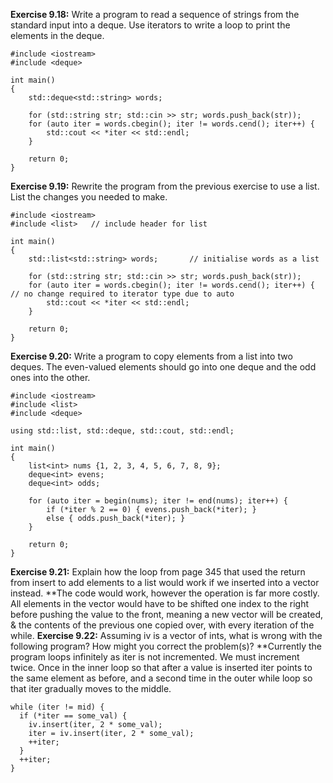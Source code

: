 **Exercise 9.18:** Write a program to read a sequence of strings from the
standard input into a deque. Use iterators to write a loop to print the
elements in the deque.
````
#include <iostream>
#include <deque>

int main()
{
    std::deque<std::string> words;
    
    for (std::string str; std::cin >> str; words.push_back(str));
    for (auto iter = words.cbegin(); iter != words.cend(); iter++) {
        std::cout << *iter << std::endl;
    }
    
    return 0;
}
````

**Exercise 9.19:** Rewrite the program from the previous exercise to use a
list. List the changes you needed to make.
````
#include <iostream>
#include <list>   // include header for list

int main()
{
    std::list<std::string> words;       // initialise words as a list
    
    for (std::string str; std::cin >> str; words.push_back(str));
    for (auto iter = words.cbegin(); iter != words.cend(); iter++) {    // no change required to iterator type due to auto
        std::cout << *iter << std::endl;
    }
    
    return 0;
}
````
**Exercise 9.20:** Write a program to copy elements from a list<int> into
two deques. The even-valued elements should go into one deque and the
odd ones into the other.
````
#include <iostream>
#include <list>
#include <deque>

using std::list, std::deque, std::cout, std::endl;

int main()
{
    list<int> nums {1, 2, 3, 4, 5, 6, 7, 8, 9};
    deque<int> evens;
    deque<int> odds;
    
    for (auto iter = begin(nums); iter != end(nums); iter++) {
        if (*iter % 2 == 0) { evens.push_back(*iter); }
        else { odds.push_back(*iter); }
    }
    
    return 0;
}
````
**Exercise 9.21:** Explain how the loop from page 345 that used the return
from insert to add elements to a list would work if we inserted into a
vector instead.
**The code would work, however the operation is far more costly. All elements in the vector would have to be 
shifted one index to the right before pushing the value to the front, meaning a new vector will be created, & 
the contents of the previous one copied over, with every iteration of the while.
**Exercise 9.22:** Assuming iv is a vector of ints, what is wrong with the
following program? How might you correct the problem(s)?
**Currently the program loops infinitely as iter is not incremented. We must increment twice. Once in the inner
loop so that after a value is inserted iter points to the same element as before, and a second time in the outer 
while loop so that iter gradually moves to the middle.
````
while (iter != mid) {
  if (*iter == some_val) {
    iv.insert(iter, 2 * some_val);
    iter = iv.insert(iter, 2 * some_val);
    ++iter;
  }
  ++iter;
}
````

